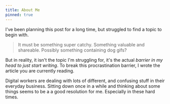 ```yaml
---
title: About Me
pinned: true
---
```


I've been planning this post for a long time, but struggled to find a topic to begin with.

> It must be something super catchy. Something valuable and shareable. Possibly something containing dog gifs?

But in reality, it isn't the topic I'm struggling for, it's the actual *barrier in my head to just start writing*. To break this procrastination barrier, I wrote the article you are currently reading.

Digital workers are dealing with lots of different, and confusing stuff in their everyday business. Sitting down once in a while and thinking about some things seems to be a a good resolution for me. Especially in these hard times.

<lib-link-block :href="'https://google.com/testitest'" :title="'testtitle'" :subtitle="'The subtitle is a little bit longer here'"></lib-link-block>
<lib-list-block></lib-list-block>